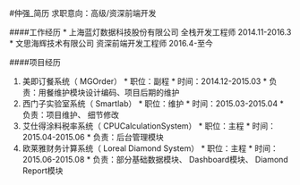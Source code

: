 #仲强_简历
求职意向：高级/资深前端开发

####工作经历
    * 上海蓝灯数据科技股份有限公司   全栈开发工程师          2014.11-2016.3
    * 文思海辉技术有限公司           资深前端开发工程师      2016.4-至今
    
####项目经历
  1. 美即订餐系统（ MGOrder）
    * 职位：副程
    * 时间：2014.12-2015.03
    * 负责：用餐维护模块设计编码、项目后期的维护
  2. 西门子实验室系统（ Smartlab）
    * 职位：维护
    * 时间：2015.03-2015.04
    * 负责：项目维护、 细节修改
  3. 艾仕得涂料税率系统（ CPUCalculationSystem）
    * 职位：主程
    * 时间：2015.04-2015.06
    * 负责：后台管理模块
  4. 欧莱雅财务计算系统（ Loreal Diamond System）
    * 职位：主程
    * 时间：2015.06-2015.08
    * 负责：部分基础数据模块、 Dashboard模块、 Diamond Report模块